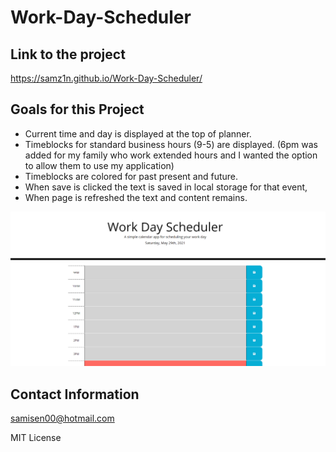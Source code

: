 # Work-Day-Scheduler

## Link to the project 
https://samz1n.github.io/Work-Day-Scheduler/

## Goals for this Project
* Current time and day is displayed at the top of planner.
* Timeblocks for standard business hours (9-5) are displayed. (6pm was added for my family who work extended hours and I wanted the option to allow them to use my application)
* Timeblocks are colored for past present and future.
* When save is clicked the text is saved in local storage for that event,
* When page is refreshed the text and content remains.
 <img src="./assets/deployedapp.PNG"/>


## Contact Information
samisen00@hotmail.com

MIT License
